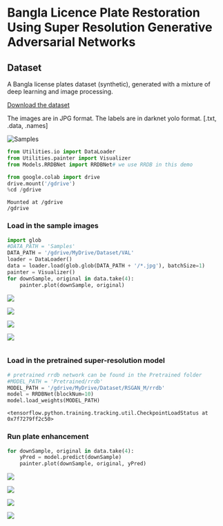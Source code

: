 # Bangla Licence Plate Restoration Using Super Resolution Generative Adversarial Networks
## Dataset

A Bangla license plates dataset (synthetic), generated with a mixture of deep learning and image processing.

[Download the dataset](https://github.com/zabir-nabil/bangla-synthetic-license-plates/)

The images are in JPG format. The labels are in darknet yolo format. [.txt, .data, .names]

![Samples](/Samples/dataset.jpeg)
<div class="cell code" id="BNlclbC6yXne">

``` python
from Utilities.io import DataLoader
from Utilities.painter import Visualizer
from Models.RRDBNet import RRDBNet# we use RRDB in this demo
```

</div>

<div class="cell code" data-colab="{&quot;base_uri&quot;:&quot;https://localhost:8080/&quot;}" id="xnfLpU80iP5M" data-outputId="3bd78aa7-5054-4eef-d5f5-26fdb3901006">

``` python
from google.colab import drive
drive.mount('/gdrive')
%cd /gdrive
```

<div class="output stream stdout">

    Mounted at /gdrive
    /gdrive

</div>

</div>

<div class="cell markdown" id="nYZIRiBYyXnj">

### Load in the sample images

</div>

<div class="cell code" data-colab="{&quot;height&quot;:813,&quot;base_uri&quot;:&quot;https://localhost:8080/&quot;}" id="gcApcEuJyXnl" data-outputId="53c33cd2-5c7d-48ce-8a92-54141e22ddc5">

``` python
import glob
#DATA_PATH = 'Samples'
DATA_PATH = '/gdrive/MyDrive/Dataset/VAL'
loader = DataLoader()
data = loader.load(glob.glob(DATA_PATH + '/*.jpg'), batchSize=1)
painter = Visualizer()
for downSample, original in data.take(4):
    painter.plot(downSample, original)
```

<div class="output display_data">

![](f211e0a2aa6b0b2091ff89d6123d14bf1cf8dee5.png)

</div>

<div class="output display_data">

![](e3df91ee1ba52880406991cd7f64493ef499d6a3.png)

</div>

<div class="output display_data">

![](5770eb02c76b69651eccdcde83fc02aa9cb818ca.png)

</div>

<div class="output display_data">

![](30bf213a069cbb8587a49e6ea404acdfec0ab312.png)

</div>

</div>

<div class="cell code" id="VajnA9PA-CVs">

``` python
```

</div>

<div class="cell markdown" id="eSjo1W7JyXnn">

### Load in the pretrained super-resolution model

</div>

<div class="cell code" data-colab="{&quot;base_uri&quot;:&quot;https://localhost:8080/&quot;}" id="XmXtQ6WEyXnn" data-outputId="40404df6-74a9-4a80-af7f-4e3aa699e997">

``` python
# pretrained rrdb network can be found in the Pretrained folder
#MODEL_PATH = 'Pretrained/rrdb'
MODEL_PATH = '/gdrive/MyDrive/Dataset/RSGAN_M/rrdb'
model = RRDBNet(blockNum=10)
model.load_weights(MODEL_PATH)
```

<div class="output execute_result" data-execution_count="5">

    <tensorflow.python.training.tracking.util.CheckpointLoadStatus at 0x7f7279ff2c50>

</div>

</div>

<div class="cell markdown" id="czW31pYMyXno">

### Run plate enhancement

</div>

<div class="cell code" data-colab="{&quot;height&quot;:597,&quot;base_uri&quot;:&quot;https://localhost:8080/&quot;}" id="zHTBhifayXno" data-outputId="2898ee91-b6ef-47c1-ec53-2f939c137c81">

``` python
for downSample, original in data.take(4):
    yPred = model.predict(downSample)
    painter.plot(downSample, original, yPred)
```

<div class="output display_data">

![](d1743b66171afaeb9afa735090f8eb56f827e670.png)

</div>

<div class="output display_data">

![](0544983403ad2b4d685882874bc6483d407eead8.png)

</div>

<div class="output display_data">

![](286e3ea0b980921575e17713c5d9e10a62f0ee09.png)

</div>

<div class="output display_data">

![](59b39de234d445a662fe54c39dbb04666c52095b.png)

</div>

</div>

<div class="cell code" id="twd4LI1qyXnp">

``` python
```

</div>
